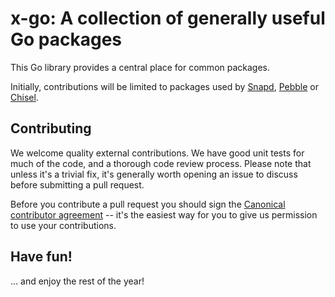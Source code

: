
# x-go: A collection of generally useful Go packages

This Go library provides a central place for common packages.

Initially, contributions will be limited to packages used by [Snapd](https://github.com/snapcore/snapd), [Pebble](https://github.com/canonical/pebble) or [Chisel](https://github.com/canonical/chisel).

## Contributing

We welcome quality external contributions. We have good unit tests for much of the code, and a thorough code review process. Please note that unless it's a trivial fix, it's generally worth opening an issue to discuss before submitting a pull request.

Before you contribute a pull request you should sign the [Canonical contributor agreement](https://ubuntu.com/legal/contributors) -- it's the easiest way for you to give us permission to use your contributions.

## Have fun!

... and enjoy the rest of the year!
